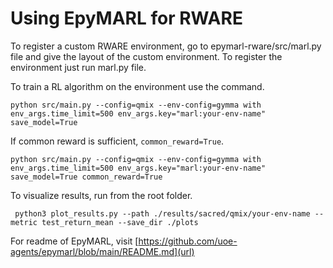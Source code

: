 # Using EpyMARL for RWARE

To register a custom RWARE environment, go to epymarl-rware/src/marl.py file and give the layout of the custom environment. To register the environment just run marl.py file.

To train a RL algorithm on the environment use the command.

```shell
python src/main.py --config=qmix --env-config=gymma with env_args.time_limit=500 env_args.key="marl:your-env-name" save_model=True
```

If common reward is sufficient, ```common_reward=True```.

```shell
python src/main.py --config=qmix --env-config=gymma with env_args.time_limit=500 env_args.key="marl:your-env-name" save_model=True common_reward=True
```


To visualize results, run from the root folder.

```shell
 python3 plot_results.py --path ./results/sacred/qmix/your-env-name --metric test_return_mean --save_dir ./plots
```

For readme of EpyMARL, visit [https://github.com/uoe-agents/epymarl/blob/main/README.md](url)
 
